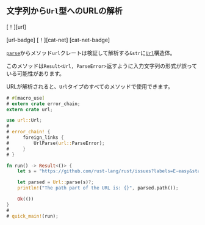 ## <!--Parse a URL from a string to a `Url` type--> 文字列から`Url`型へのURLの解析

<!--[!][url]-->
[！][url]
<!--[url-badge] [!][cat-net]-->
[url-badge] [！][cat-net]
[cat-net-badge]
<!--The [`parse`] method from the `url` crate validates and parses a `&str` into a [`Url`] struct.-->
[`parse`]からメソッド`url`クレートは検証して解析する`&str`に[`Url`]構造体。
<!--The input string may be malformed so this method returns `Result<Url, ParseError>`.-->
このメソッドは`Result<Url, ParseError>`返すように入力文字列の形式が誤っている可能性があります。

<!--Once the URL has been parsed, it can be used with all of the methods in the `Url` type.-->
URLが解析されると、`Url`タイプのすべてのメソッドで使用できます。

```rust
# #[macro_use]
# extern crate error_chain;
extern crate url;

use url::Url;
#
# error_chain! {
#     foreign_links {
#         UrlParse(url::ParseError);
#     }
# }

fn run() -> Result<()> {
    let s = "https://github.com/rust-lang/rust/issues?labels=E-easy&state=open";

    let parsed = Url::parse(s)?;
    println!("The path part of the URL is: {}", parsed.path());

    Ok(())
}
#
# quick_main!(run);
```

<!--[`parse`]: https://docs.rs/url/*/url/struct.Url.html#method.parse
 [`Url`]: https://docs.rs/url/*/url/struct.Url.html
-->
[`parse`]: https://docs.rs/url/*/url/struct.Url.html#method.parse
 [`Url`]: https://docs.rs/url/*/url/struct.Url.html
 [`parse`]: https://docs.rs/url/*/url/struct.Url.html#method.parse
 [`Url`]: https://docs.rs/url/*/url/struct.Url.html


